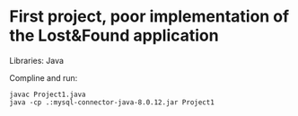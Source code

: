 # First project, poor implementation of the Lost&Found application
Libraries: Java

Compline and run:
```
javac Project1.java
java -cp .:mysql-connector-java-8.0.12.jar Project1
```
